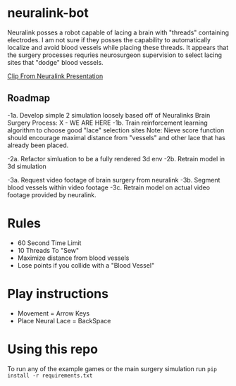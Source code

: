 # neuralink-bot
Neuralink posses a robot capable of lacing a brain with "threads" containing electrodes. I am not sure if they posses the capability to automatically localize and avoid blood vessels while placing these threads. It appears that the surgery processes requries neurosurgeon supervision to select lacing sites that "dodge" blood vessels.

[Clip From Neuralink Presentation](neuralink.gif)

## Roadmap
-1a. Develop simple 2 simulation loosely based off of Neuralinks Brain Surgery Process: X - WE ARE HERE
-1b. Train reinforcement learning algorithm to choose good "lace" selection sites
Note: Nieve score function should encourage maximal distance from "vessels" and other lace that has already been placed.

-2a. Refactor simluation to be a fully rendered 3d env
-2b. Retrain model in 3d simulation

-3a. Request video footage of brain surgery from neuralink
-3b. Segment blood vessels within video footage
-3c. Retrain model on actual video footage provided by neuralink.

# Rules
- 60 Second Time Limit
- 10 Threads To "Sew"
- Maximize distance from blood vessels
- Lose points if you collide with a "Blood Vessel"

# Play instructions
- Movement = Arrow Keys
- Place Neural Lace = BackSpace

# Using this repo
To run any of the example games or the main surgery simulation run
```pip install -r requirements.txt```

